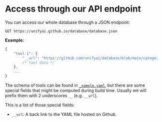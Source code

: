 # Access through our API endpoint

You can access our whole database through a JSON endpoint:

```
GET https://unifyai.github.io/database/database.json
```

**Example:**

```js
{
    "tool-1": {
        "__url": "https://github.com/unifyai/database/blob/main/category/tool-1.yaml"
        /* tool data */
    },
    ...
}
```

The schema of tools can be found in [`_sample.yaml`](../_sample.yaml), but there are some special
fields that might be computed during build time. Usually we will prefix them with 2 underscores `__`
(e.g. `__url`).

This is a list of those special fields:
- `__url`: A back link to the YAML file hosted on Github.
